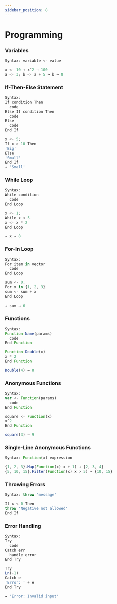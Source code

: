 ```yaml
---
sidebar_position: 8
---
```

# Programming
### Variables
```jsx title="Weist einen Wert zur späteren Verwendung zu:"
Syntax: variable <- value

x <- 10 → x^2 → 100
a <- 3; b <- a + 5 → b → 8
```
### If-Then-Else Statement
```jsx title="Führt Code basierend auf Bedingungen aus:"
Syntax:
If condition Then
  code
Else If condition Then
  code
Else
  code
End If

x <- 5; 
If x > 10 Then 
'Big' 
Else 
'Small' 
End If 
→ 'Small'
```
### While Loop
```jsx title="Wird wiederholt, solange eine Bedingung erfüllt ist:"
Syntax:
While condition
  code
End Loop

x <- 1; 
While x < 5 
x <- x * 2 
End Loop 

→ x → 8
```
### For-In Loop
```jsx title="Durchläuft jedes Element in einem Vektor:"
Syntax:
For item in vector
  code
End Loop

sum <- 0; 
For x in {1, 2, 3} 
sum <- sum + x 
End Loop 

→ sum → 6
```
### Functions
```jsx title="Definiert einen wiederverwendbaren Codeblock:"
Syntax:
Function Name(params)
  code
End Function

Function Double(x) 
x * 2 
End Function

Double(4) → 8
```
### Anonymous Functions
```jsx title="Unbenannte Funktion, die in einer Variablen gespeichert ist:"
Syntax:
var <- Function(params)
  code
End Function

square <- Function(x) 
x^2 
End Function

square(3) → 9
```
### Single-Line Anonymous Functions
```jsx title="Kompakte anonyme Funktion:"
Syntax: Function(x) expression

{1, 2, 3}.Map(Function(x) x + 1) → {2, 3, 4}
{5, 10, 15}.Filter(Function(x) x > 5) → {10, 15}
```
### Throwing Errors
```jsx title="Löst manuell einen Fehler aus:"
Syntax: throw 'message'

If x < 0 Then 
throw 'Negative not allowed' 
End If
```
### Error Handling
```jsx title="Behandelt Fehler mit Try-Catch:"
Syntax:
Try
  code
Catch err
  handle error
End Try

Try
Ln(-1) 
Catch e 
'Error: ' + e 
End Try 

→ 'Error: Invalid input'
```